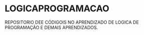 # LOGICAPROGRAMACAO
REPOSITORIO DEE CÓDIGOIS NO APRENDIZADO DE LOGICA DE PROGRAMAÇÃO E DEMAIS APRENDIZADOS.
